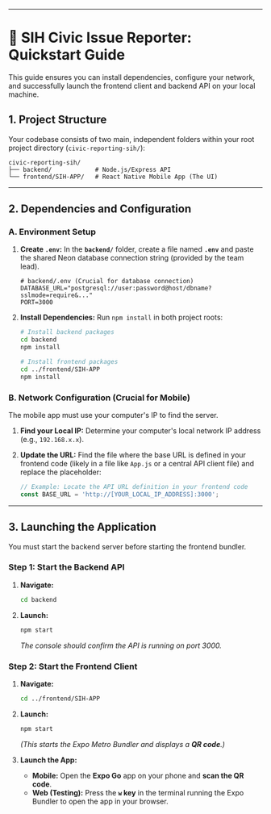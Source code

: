 
-----

# 🚀 SIH Civic Issue Reporter: Quickstart Guide

This guide ensures you can install dependencies, configure your network, and successfully launch the frontend client and backend API on your local machine.

## 1\. Project Structure

Your codebase consists of two main, independent folders within your root project directory (`civic-reporting-sih/`):

```
civic-reporting-sih/
├── backend/            # Node.js/Express API
└── frontend/SIH-APP/   # React Native Mobile App (The UI)
```

-----

## 2\. Dependencies and Configuration

### A. Environment Setup

1.  **Create `.env`:** In the **`backend/`** folder, create a file named **`.env`** and paste the shared Neon database connection string (provided by the team lead).

    ```env
    # backend/.env (Crucial for database connection)
    DATABASE_URL="postgresql://user:password@host/dbname?sslmode=require&..."
    PORT=3000
    ```

2.  **Install Dependencies:** Run `npm install` in both project roots:

    ```bash
    # Install backend packages
    cd backend
    npm install

    # Install frontend packages
    cd ../frontend/SIH-APP
    npm install
    ```

### B. Network Configuration (Crucial for Mobile)

The mobile app must use your computer's IP to find the server.

1.  **Find your Local IP:** Determine your computer's local network IP address (e.g., `192.168.x.x`).

2.  **Update the URL:** Find the file where the base URL is defined in your frontend code (likely in a file like `App.js` or a central API client file) and replace the placeholder:

    ```javascript
    // Example: Locate the API URL definition in your frontend code
    const BASE_URL = 'http://[YOUR_LOCAL_IP_ADDRESS]:3000'; 
    ```

-----

## 3\. Launching the Application

You must start the backend server before starting the frontend bundler.

### Step 1: Start the Backend API

1.  **Navigate:**
    ```bash
    cd backend
    ```
2.  **Launch:**
    ```bash
    npm start
    ```
    *The console should confirm the API is running on port 3000.*

### Step 2: Start the Frontend Client

1.  **Navigate:**

    ```bash
    cd ../frontend/SIH-APP
    ```

2.  **Launch:**

    ```bash
    npm start
    ```

    *(This starts the Expo Metro Bundler and displays a **QR code**.)*

3.  **Launch the App:**

      * **Mobile:** Open the **Expo Go** app on your phone and **scan the QR code**.
      * **Web (Testing):** Press the **`w` key** in the terminal running the Expo Bundler to open the app in your browser.